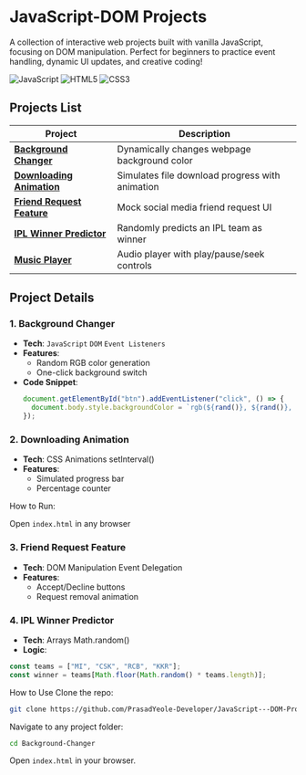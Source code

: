 # JavaScript-DOM Projects
A collection of interactive web projects built with vanilla JavaScript, focusing on DOM manipulation. Perfect for beginners to practice event handling, dynamic UI updates, and creative coding!

![JavaScript](https://img.shields.io/badge/JavaScript-ES6+-yellow) ![HTML5](https://img.shields.io/badge/HTML5-E34F26?logo=html5) ![CSS3](https://img.shields.io/badge/CSS3-1572B6?logo=css3)

## Projects List 

| Project | Description |
|---------|------------|
| **[Background Changer](#)** | Dynamically changes webpage background color | 
| **[Downloading Animation](#)** | Simulates file download progress with animation |
| **[Friend Request Feature](#)** | Mock social media friend request UI | 
| **[IPL Winner Predictor](#)** | Randomly predicts an IPL team as winner |
| **[Music Player](#)** | Audio player with play/pause/seek controls |

## Project Details 

### 1. Background Changer
- **Tech**: `JavaScript` `DOM` `Event Listeners`
- **Features**:
  - Random RGB color generation
  - One-click background switch
- **Code Snippet**:
  ```javascript
  document.getElementById("btn").addEventListener("click", () => {
    document.body.style.backgroundColor = `rgb(${rand()}, ${rand()}, ${rand()})`;
  });
  
### 2. Downloading Animation
- **Tech**: CSS Animations setInterval()
- **Features**:
  - Simulated progress bar
  - Percentage counter

How to Run:

Open `index.html` in any browser

### 3. Friend Request Feature
- **Tech**: DOM Manipulation Event Delegation
- **Features**: 
  - Accept/Decline buttons
  - Request removal animation

### 4. IPL Winner Predictor
- **Tech**: Arrays Math.random()
- **Logic**:
```js
const teams = ["MI", "CSK", "RCB", "KKR"];
const winner = teams[Math.floor(Math.random() * teams.length)];
```

How to Use 
Clone the repo:

```bash
git clone https://github.com/PrasadYeole-Developer/JavaScript---DOM-Projects.git
```

Navigate to any project folder:

```bash
cd Background-Changer
```
Open `index.html` in your browser.
